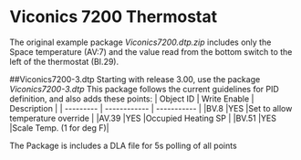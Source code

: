 # Viconics 7200 Thermostat
The original example package *Viconics7200.dtp.zip* includes only the Space temperature (AV:7) and the value read from the bottom switch to the left of the thermostat (BI.29).  

##Viconics7200-3.dtp
Starting with release 3.00, use the package *Viconics7200-3.dtp* This package follows the current guidelines for PID definition, and also adds these points:
| Object ID | Write Enable | Description |
| --------- | ------------ | ----------- |
|BV.8       |YES           |Set to allow temperature override |
|AV.39      |YES           |Occupied Heating SP |
|BV.51      |YES           |Scale Temp. (1 for deg F)|

The Package is includes a DLA file for 5s polling of all points
